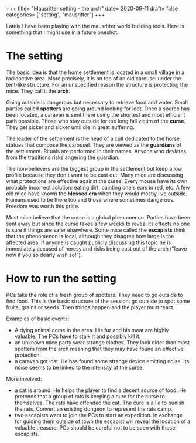 +++
title= "Mausritter setting - the arch"
date= 2020-09-11
draft= false
categories= ["setting", "mausritter"]
+++

Lately I have been playing with the mausritter world building tools. Here is
something that I might use in a future oneshot.

<!-- more -->

# The setting

The basic idea is that the home settlement is located in a small village in a
radioactive area. More precisely, it is on top of an old carousel under the
tent-like structure. For an unspecified reason the structure is protecting the
mice. They call it the **arch**.

Going outside is dangerous but necessary to retrieve food and water. Small
parties called **spotters** are going around looking for loot. Once a source has
been located, a caravan is sent there using the shortest and most efficient path
possible. Those who stay outside for too long fall victim of the **curse**. They
get sicker and sicker until die in great suffering.

The leader of the settlement is the head of a cult dedicated to the horse
statues that compose the carousel. They are viewed as the **guardians** of the
settlement. Rituals are performed in their names. Anyone who deviates from the
traditions risks angering the guardian.

The non-believers are the biggest group in the settlement but keep a low profile
because they don't want to be cast out. Many mice are discussing what
protections are effective against the curse. Every mouse have its own probably
incorrect solution: eating dirt, painting one's ears in red, etc. A few old mice
have known the **blessed era** when they would mostly live outside. Humans used
to be there too and those where sometimes dangerous. Freedom was worth this
price.

Most mice believe that the curse is a global phenomenon. Parties have been sent
away but since the curse takes a few weeks to reveal its effects no one is sure
if things are safer elsewhere. Some mice called the **escapists** think that the
phenomenon is local, although they disagree how large is the affected area. If
anyone is caught publicly discussing this topic he is immediately accused of
heresy and risks being cast out of the arch ("leave now if you so dearly wish
so!").

# How to run the setting

PCs take the role of a fresh group of spotters. They need to go outside to find
food. This is the basic structure of the session: go outside to spot some
fruits, grains or seeds. Then things happen and the player must react.

Examples of basic events:

- A dying animal come in the area. His fur and his meat are highly valuable. The
  PCs have to stalk it and possibly kill it.
- an unknown mice party wear strange clothes. They look older than most spotters
  from the arch meaning that they may have found an effective protection.
- a caravan got lost. He has found some strange device emitting noise. Its noise
  seems to be linked to the intensity of the curse.

More involved:

- a cat is around. He helps the player to find a decent source of food. He
  pretends that a group of rats is keeping a cure for the curse to themselves.
  The rats have offended the cat. The cure is a lie to punish the rats. Convert
  an existing dungeon to represent the rats camp.
- two escapists want to join the PCs to start an expedition. In exchange for
  guiding them outside of town the escapist will reveal the location of a
  valuable treasure. PCs should be careful not to be seen with those escapists.
